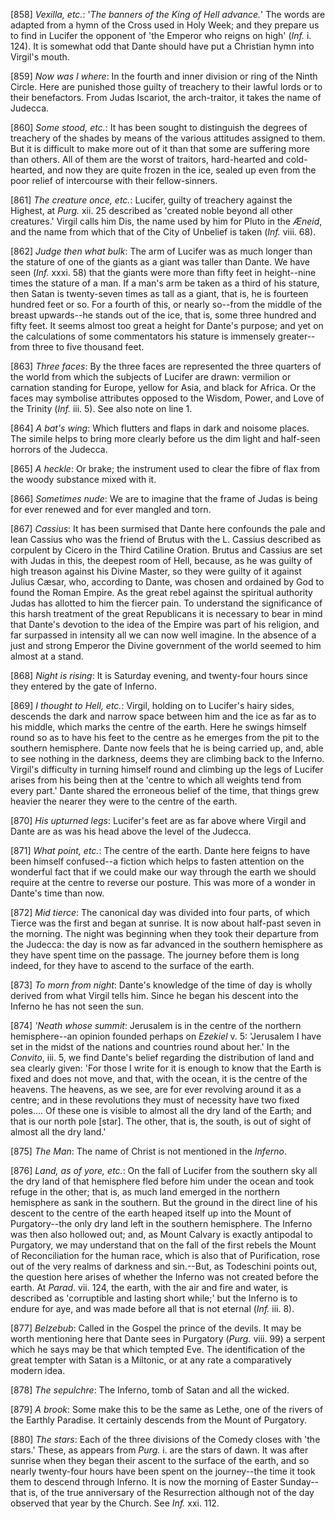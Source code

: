 [858] _Vexilla, etc._: '_The banners of the King of Hell advance._' The
words are adapted from a hymn of the Cross used in Holy Week; and they
prepare us to find in Lucifer the opponent of 'the Emperor who reigns on
high' (_Inf._ i. 124). It is somewhat odd that Dante should have put a
Christian hymn into Virgil's mouth.

[859] _Now was I where_: In the fourth and inner division or ring of the
Ninth Circle. Here are punished those guilty of treachery to their
lawful lords or to their benefactors. From Judas Iscariot, the
arch-traitor, it takes the name of Judecca.

[860] _Some stood, etc._: It has been sought to distinguish the degrees
of treachery of the shades by means of the various attitudes assigned to
them. But it is difficult to make more out of it than that some are
suffering more than others. All of them are the worst of traitors,
hard-hearted and cold-hearted, and now they are quite frozen in the ice,
sealed up even from the poor relief of intercourse with their
fellow-sinners.

[861] _The creature once, etc._: Lucifer, guilty of treachery against
the Highest, at _Purg._ xii. 25 described as 'created noble beyond all
other creatures.' Virgil calls him Dis, the name used by him for Pluto
in the _Æneid_, and the name from which that of the City of Unbelief is
taken (_Inf._ viii. 68).

[862] _Judge then what bulk_: The arm of Lucifer was as much longer than
the stature of one of the giants as a giant was taller than Dante. We
have seen (_Inf._ xxxi. 58) that the giants were more than fifty feet in
height--nine times the stature of a man. If a man's arm be taken as a
third of his stature, then Satan is twenty-seven times as tall as a
giant, that is, he is fourteen hundred feet or so. For a fourth of this,
or nearly so--from the middle of the breast upwards--he stands out of
the ice, that is, some three hundred and fifty feet. It seems almost too
great a height for Dante's purpose; and yet on the calculations of some
commentators his stature is immensely greater--from three to five
thousand feet.

[863] _Three faces_: By the three faces are represented the three
quarters of the world from which the subjects of Lucifer are drawn:
vermilion or carnation standing for Europe, yellow for Asia, and black
for Africa. Or the faces may symbolise attributes opposed to the Wisdom,
Power, and Love of the Trinity (_Inf._ iii. 5). See also note on line 1.

[864] _A bat's wing_: Which flutters and flaps in dark and noisome
places. The simile helps to bring more clearly before us the dim light
and half-seen horrors of the Judecca.

[865] _A heckle_: Or brake; the instrument used to clear the fibre of
flax from the woody substance mixed with it.

[866] _Sometimes nude_: We are to imagine that the frame of Judas is
being for ever renewed and for ever mangled and torn.

[867] _Cassius_: It has been surmised that Dante here confounds the pale
and lean Cassius who was the friend of Brutus with the L. Cassius
described as corpulent by Cicero in the Third Catiline Oration. Brutus
and Cassius are set with Judas in this, the deepest room of Hell,
because, as he was guilty of high treason against his Divine Master, so
they were guilty of it against Julius Cæsar, who, according to Dante,
was chosen and ordained by God to found the Roman Empire. As the great
rebel against the spiritual authority Judas has allotted to him the
fiercer pain. To understand the significance of this harsh treatment of
the great Republicans it is necessary to bear in mind that Dante's
devotion to the idea of the Empire was part of his religion, and far
surpassed in intensity all we can now well imagine. In the absence of a
just and strong Emperor the Divine government of the world seemed to him
almost at a stand.

[868] _Night is rising_: It is Saturday evening, and twenty-four hours
since they entered by the gate of Inferno.

[869] _I thought to Hell, etc._: Virgil, holding on to Lucifer's hairy
sides, descends the dark and narrow space between him and the ice as far
as to his middle, which marks the centre of the earth. Here he swings
himself round so as to have his feet to the centre as he emerges from
the pit to the southern hemisphere. Dante now feels that he is being
carried up, and, able to see nothing in the darkness, deems they are
climbing back to the Inferno. Virgil's difficulty in turning himself
round and climbing up the legs of Lucifer arises from his being then at
the 'centre to which all weights tend from every part.' Dante shared the
erroneous belief of the time, that things grew heavier the nearer they
were to the centre of the earth.

[870] _His upturned legs_: Lucifer's feet are as far above where Virgil
and Dante are as was his head above the level of the Judecca.

[871] _What point, etc._: The centre of the earth. Dante here feigns to
have been himself confused--a fiction which helps to fasten attention on
the wonderful fact that if we could make our way through the earth we
should require at the centre to reverse our posture. This was more of a
wonder in Dante's time than now.

[872] _Mid tierce_: The canonical day was divided into four parts, of
which Tierce was the first and began at sunrise. It is now about
half-past seven in the morning. The night was beginning when they took
their departure from the Judecca: the day is now as far advanced in the
southern hemisphere as they have spent time on the passage. The journey
before them is long indeed, for they have to ascend to the surface of
the earth.

[873] _To morn from night_: Dante's knowledge of the time of day is
wholly derived from what Virgil tells him. Since he began his descent
into the Inferno he has not seen the sun.

[874] _'Neath whose summit_: Jerusalem is in the centre of the northern
hemisphere--an opinion founded perhaps on _Ezekiel_ v. 5: 'Jerusalem I
have set in the midst of the nations and countries round about her.' In
the _Convito_, iii. 5, we find Dante's belief regarding the distribution
of land and sea clearly given: 'For those I write for it is enough to
know that the Earth is fixed and does not move, and that, with the
ocean, it is the centre of the heavens. The heavens, as we see, are for
ever revolving around it as a centre; and in these revolutions they must
of necessity have two fixed poles.... Of these one is visible to almost
all the dry land of the Earth; and that is our north pole [star]. The
other, that is, the south, is out of sight of almost all the dry land.'

[875] _The Man_: The name of Christ is not mentioned in the _Inferno_.

[876] _Land, as of yore, etc._: On the fall of Lucifer from the southern
sky all the dry land of that hemisphere fled before him under the ocean
and took refuge in the other; that is, as much land emerged in the
northern hemisphere as sank in the southern. But the ground in the
direct line of his descent to the centre of the earth heaped itself up
into the Mount of Purgatory--the only dry land left in the southern
hemisphere. The Inferno was then also hollowed out; and, as Mount
Calvary is exactly antipodal to Purgatory, we may understand that on the
fall of the first rebels the Mount of Reconciliation for the human race,
which is also that of Purification, rose out of the very realms of
darkness and sin.--But, as Todeschini points out, the question here
arises of whether the Inferno was not created before the earth. At
_Parad_. vii. 124, the earth, with the air and fire and water, is
described as 'corruptible and lasting short while;' but the Inferno is
to endure for aye, and was made before all that is not eternal (_Inf._
iii. 8).

[877] _Belzebub_: Called in the Gospel the prince of the devils. It may
be worth mentioning here that Dante sees in Purgatory (_Purg._ viii. 99)
a serpent which he says may be that which tempted Eve. The
identification of the great tempter with Satan is a Miltonic, or at any
rate a comparatively modern idea.

[878] _The sepulchre_: The Inferno, tomb of Satan and all the wicked.

[879] _A brook_: Some make this to be the same as Lethe, one of the
rivers of the Earthly Paradise. It certainly descends from the Mount of
Purgatory.

[880] _The stars_: Each of the three divisions of the Comedy closes with
'the stars.' These, as appears from _Purg._ i. are the stars of dawn. It
was after sunrise when they began their ascent to the surface of the
earth, and so nearly twenty-four hours have been spent on the
journey--the time it took them to descend through Inferno. It is now the
morning of Easter Sunday--that is, of the true anniversary of the
Resurrection although not of the day observed that year by the Church.
See _Inf._ xxi. 112.
